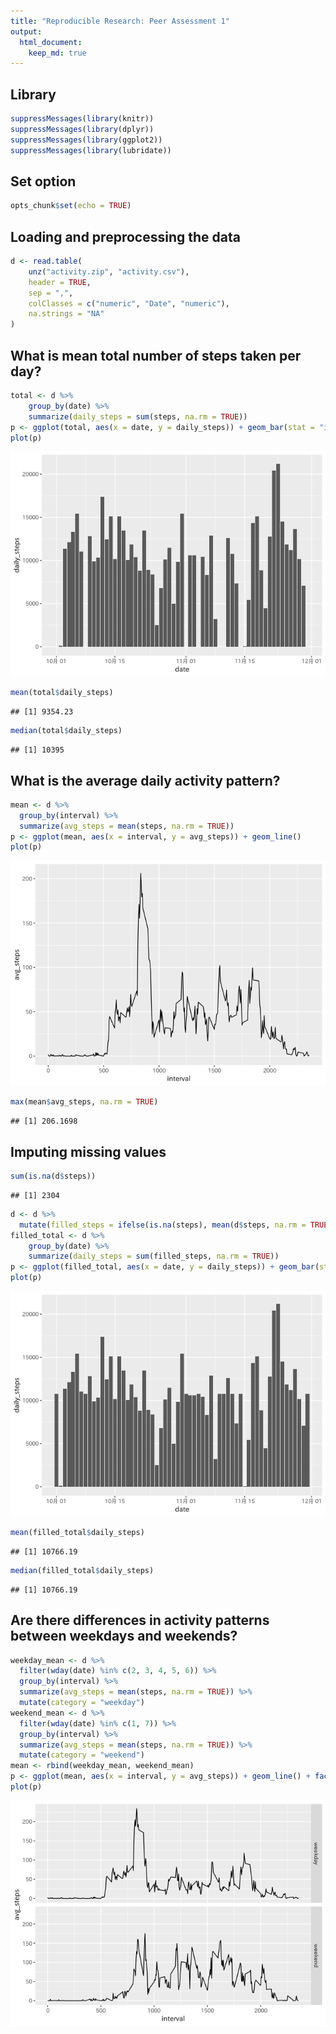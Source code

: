 ```yaml
---
title: "Reproducible Research: Peer Assessment 1"
output: 
  html_document:
    keep_md: true
---
```


## Library

```r
suppressMessages(library(knitr))
suppressMessages(library(dplyr))
suppressMessages(library(ggplot2))
suppressMessages(library(lubridate))
```

## Set option

```r
opts_chunk$set(echo = TRUE)
```

## Loading and preprocessing the data

```r
d <- read.table(
    unz("activity.zip", "activity.csv"),
    header = TRUE,
    sep = ",",
    colClasses = c("numeric", "Date", "numeric"),
    na.strings = "NA"
)
```

## What is mean total number of steps taken per day?

```r
total <- d %>%
    group_by(date) %>%
    summarize(daily_steps = sum(steps, na.rm = TRUE))
p <- ggplot(total, aes(x = date, y = daily_steps)) + geom_bar(stat = "identity")
plot(p)
```

![](PA1_template_files/figure-html/unnamed-chunk-2-1.png)<!-- -->

```r
mean(total$daily_steps)
```

```
## [1] 9354.23
```

```r
median(total$daily_steps)
```

```
## [1] 10395
```

## What is the average daily activity pattern?

```r
mean <- d %>%
  group_by(interval) %>%
  summarize(avg_steps = mean(steps, na.rm = TRUE))
p <- ggplot(mean, aes(x = interval, y = avg_steps)) + geom_line()
plot(p)
```

![](PA1_template_files/figure-html/unnamed-chunk-3-1.png)<!-- -->

```r
max(mean$avg_steps, na.rm = TRUE)
```

```
## [1] 206.1698
```


## Imputing missing values

```r
sum(is.na(d$steps))
```

```
## [1] 2304
```

```r
d <- d %>%
  mutate(filled_steps = ifelse(is.na(steps), mean(d$steps, na.rm = TRUE), steps))
filled_total <- d %>%
    group_by(date) %>%
    summarize(daily_steps = sum(filled_steps, na.rm = TRUE))
p <- ggplot(filled_total, aes(x = date, y = daily_steps)) + geom_bar(stat = "identity")
plot(p)
```

![](PA1_template_files/figure-html/unnamed-chunk-4-1.png)<!-- -->

```r
mean(filled_total$daily_steps)
```

```
## [1] 10766.19
```

```r
median(filled_total$daily_steps)
```

```
## [1] 10766.19
```


## Are there differences in activity patterns between weekdays and weekends?

```r
weekday_mean <- d %>% 
  filter(wday(date) %in% c(2, 3, 4, 5, 6)) %>% 
  group_by(interval) %>% 
  summarize(avg_steps = mean(steps, na.rm = TRUE)) %>% 
  mutate(category = "weekday")
weekend_mean <- d %>% 
  filter(wday(date) %in% c(1, 7)) %>% 
  group_by(interval) %>% 
  summarize(avg_steps = mean(steps, na.rm = TRUE)) %>% 
  mutate(category = "weekend")
mean <- rbind(weekday_mean, weekend_mean)
p <- ggplot(mean, aes(x = interval, y = avg_steps)) + geom_line() + facet_grid(vars(category))
plot(p)
```

![](PA1_template_files/figure-html/unnamed-chunk-5-1.png)<!-- -->
